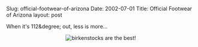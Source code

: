 Slug: official-footwear-of-arizona
Date: 2002-07-01
Title: Official Footwear of Arizona
layout: post

When it&#39;s 112&degree; out, less is more...

<div align="center"><img alt="birkenstocks are the best!" border="0" src="http://media.redmonk.net/images/officialFootwear.jpg" title="birkenstocks are the best!" /></div>
